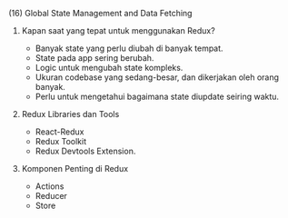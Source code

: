 (16) Global State Management and Data Fetching

1. Kapan saat yang tepat untuk menggunakan Redux?

   - Banyak state yang perlu diubah di banyak tempat.
   - State pada app sering berubah.
   - Logic untuk mengubah state kompleks.
   - Ukuran codebase yang sedang-besar, dan dikerjakan oleh orang banyak.
   - Perlu untuk mengetahui bagaimana state diupdate seiring waktu.

2. Redux Libraries dan Tools

   - React-Redux
   - Redux Toolkit
   - Redux Devtools Extension.

3. Komponen Penting di Redux

   - Actions
   - Reducer
   - Store
